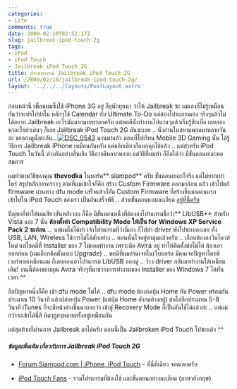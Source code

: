 ```yaml
---
categories:
- Life
comments: true
date: 2009-02-10T02:52:17Z
slug: jailbreak-ipod-touch-2g
tags:
- iPod
- iPod Touch
- Jailbreak iPod Touch 2G
title: ประสบการณ์ Jailbreak iPod Touch 2G
url: /2009/02/10/jailbreak-ipod-touch-2g/
layout: '../../../layouts/PostLayout.astro'
---
```


ก่อนหน้านี้ เพื่อนผมซึ่งใช้ iPhone 3G อยู่ ก็ยุนักยุหนา ว่าให้ Jailbreak ซะ ผมเองก็ไม่รู้เหมือนกันว่าจะทำไปทำไม หลักๆใช้ Calendar กับ Ultimate To-Do แค่สองโปรแกรมเอง จริงๆแล้วไม่ได้อยาก Jailbreak อะไรมันมากมายหรอกครับ แต่พอดีนั่งทำงานไปนานๆแล้วเริ่มรู้สึกเบื่อ เลยลองหาอะไรทำเล่นๆ ก็เลย Jailbreak iPod Touch 2G มันซะเลย .. นั่งอ่านในสยามพอดมาหลายวันละ ขอลองดูมั่งละกัน.. [ ![DSC_0543](https://armno.in.th/wp-content/uploads/2009/02/dsc-0543-thumb.jpg)](https://armno.in.th/wp-content/uploads/2009/02/dsc-0543.jpg) นานมาแล้ว ตอนที่ไปเรียน Mobile 3D Gaming นั้น ได้รู้วิธีการ Jailbreak iPhone เหมือนกันครับ แค่คลิกเดียวก็แหกคุกได้แล้ว .. แต่สำหรับ iPod Touch ในวันนี้ ต่างกันอย่างสิ้นเชิง วิธีอาจมีหลากหลาย แต่วิธีที่ผมทำ ก็ถือได้ว่า มีขั้นตอนเยอะพอสมควร



ผมทำตามวิธีของคุณ **thevodka** ในบอร์ด** siampod** ครับ ขั้นตอนเยอะก็จริง แต่ไม่ยากเท่าไหร่ สรุปหลักการคร่าวๆ ตามที่ผมเข้าใจก็คือ สร้าง Custom Firmware ออกมาก่อน แล้ว เข้าไปแก้ firmware ผ่านทาง dfu mode เสร็จแล้วก็อัด Custom Firmware ที่สร้างขึ้นมาตอนแรก เข้าไปใน iPod Touch ของเรา เป็นอันเสร็จพิธี .. ส่วนขั้นตอนแบบละเอียด [อยู่ที่นี่ครับ](http://www.siampod.com/node/7913)



ปัญหาที่ทำให้ผมเสียวสันหลังวาบ ก็คือ มีขั้นตอนหนึ่งที่ต้องลงโปรแกรมชื่อว่า** LibUSB** สำหรับ Vista และ 7 นั้น **ต้องตั้งค่า Compatibility Mode ให้เป็น for Windows XP Service Pack 2 ซะก่อน** … แต่ผมไม่ได้ทำ เจ้าโปรแกรมที่ว่านี่เอง ก็ไปทำ driver พังไปซะเยอะเลย ทั้ง USB, LAN, Wireless ใช้การไม่ได้สักอย่าง .. ตอนนั้นใจอยู่ตาตุ่มแล้วครับ .. เกือบต้องลงวินโดวส์ใหม่ แต่โชคดีที่ Installer ของ 7 ไม่ยอมทำงาน เพราะติด Avira อยู่ ทำให้ติดตั้งต่อไม่ได้ ต้องเอาออกก่อน (ผมเลือกติดตั้งแบบ Upgrade) .. พอดีที่ผมอ่านเจอในเว็บบอร์ด มีคนเจอปัญหาไดรฟ์เวอร์หายเหมือนผม ก็เลยลองเอาโปรแกรม LibUSB ออกดู .. ว้าว driver กลับมาทำงานได้เหมือนเดิม! งานนี้ต้องขอบคุณ Avira จริงๆที่มาขวางการทำงานของ Installer ของ Windows 7 ได้ทันเวลา ^^



อีกปัญหาหนึ่งก็คือ เข้า dfu mode ไม่ได้ .. dfu mode ต้องกดปุ่ม Home กับ Power พร้อมกันประมาณ 10 วินาที แล้วปล่อยปุ่ม Power (แต่ปุ่ม Home ยังกดค้างอยู่) ต่อไปอีกประมาณ 5-8 วินาที iTunes ก็จะมีหน้าต่างขึ้นมาบอกว่า เข้าสู่ Recovery Mode ก็เป็นอันใช้ได้แล้วล่ะ .. แต่ผมกว่าจะเข้าได้นี่สิ ผิดๆถูกๆหลายครั้งอยู่เหมือนกัน



แต่สุดท้ายก็ผ่านการ Jailbreak มาได้ครับ ตอนนี้เป็น Jailbroken iPod Touch ไปซะแล้ว ^^



##### ข้อมูลเพิ่มเติม เกี่ยวกับการ Jailbreak iPod Touch 2G




  * [Forum Siampod.com | iPhone, iPod Touch](http://www.siampod.com/forum/community/iphone) - ที่นี่ที่เดียว จอดเลยครับ

  * [iPod Touch Fans](http://www.ipodtouchfans.com/forums/showthread.php?t=137796) - รวมโปรแกรมที่ต้องใช้ และขั้นตอนอย่างละเอียด (ภาษาอังกฤษ)
